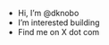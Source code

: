- Hi, I’m @dknobo
- I’m interested building
- Find me on X dot com
<!---
dknobo/dknobo is a ✨ special ✨ repository because its `README.md` (this file) appears on your GitHub profile.
You can click the Preview link to take a look at your changes.
--->
